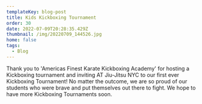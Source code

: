 ```yaml
---
templateKey: blog-post
title: Kids Kickboxing Tournament
order: 30
date: 2022-07-09T20:28:35.429Z
thumbnail: /img/20220709_144526.jpg
home: false
tags:
  - Blog
---
```

Thank you to 'Americas Finest Karate Kickboxing Academy' for hosting a Kickboxing tournament and inviting AT Jiu-Jitsu NYC to our first ever Kickboxing Tournament! No matter the outcome, we are so proud of our students who were brave and put themselves out there to fight. We hope to have more Kickboxing Tournaments soon.
